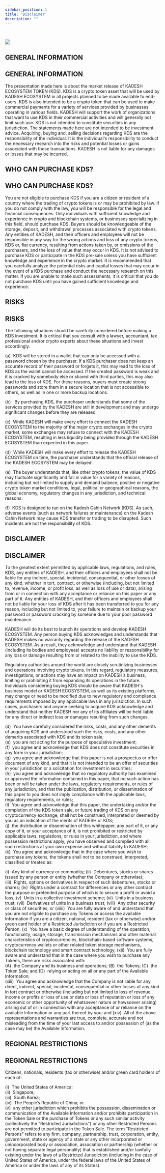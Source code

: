 ```yaml
---
sidebar_position: 1
title: 'Disclaimer'
description: ""
---
```

<head>
    <link rel="canonical" href="https://docs.kadeshchain.com/docs/whitepaper/Legal/Disclaimer/" />
</head>
<br/><p class="top-img w-20 mb-0 txl"><img src="https://docs.kadeshchain.com/img/kadesh/logo.svg" /></p>

## GENERAL INFORMATION
<h2>GENERAL INFORMATION</h2>
The presentation made here is about the market release of KADESH ECOSYSTEM TOKEN (KDS). KDS is a crypto token asset that will be used by KADESH ECOSYSTEM in all projects planned to be made available to end-users. KDS is also intended to be a crypto token that can be used to make commercial payments for a variety of services provided by businesses operating in various fields. KADESH will support the work of organizations that want to use KDS in their commercial activities and will generally not limit such use. KDS is not intended to constitute securities in any jurisdiction. The statements made here are not intended to be investment advice. Acquiring, buying and, selling decisions regarding KDS are the responsibility of the individual. It is the individual's responsibility to conduct the necessary research into the risks and potential losses or gains associated with these transactions. KADESH is not liable for any damages or losses that may be incurred.

## WHO CAN PURCHASE KDS?
<h2>WHO CAN PURCHASE KDS?</h2>
You are not eligible to purchase KDS if you are a citizen or resident of a country where the trading of crypto tokens is or may be prohibited by law. If you do not comply with the law, you will be responsible for the legal and financial consequences. Only individuals with sufficient knowledge and experience in crypto and blockchain systems, or businesses specializing in this field, should purchase KDS. Buyers should be knowledgeable of the storage, deposit, and withdrawal processes associated with crypto tokens. Any entities of KADESH, and their officers and employees will not be responsible in any way for the wrong actions and loss of any crypto tokens, KDS or, fiat currency, resulting from actions taken by, or omissions of the purchasers, and the loss of value that may occur in KDS. It is not advised to purchase KDS or participate in the KDS pre-sale unless you have sufficient knowledge and experience in the crypto market. It is recommended that you carefully analyze the potential risks and capital losses that may occur in the event of a KDS purchase and conduct the necessary research on this matter. If you are unable to make such assessments, it is critical that you do not purchase KDS until you have gained sufficient knowledge and experience.

## RISKS
<h2>RISKS</h2>
The following situations should be carefully considered before making a KDS investment. It is critical that you consult with a lawyer, accountant, tax professional and/or crypto experts about these situations and invest accordingly.

<span class="spn">(a)&nbsp;&nbsp;</span>KDS will be stored in a wallet that can only be accessed
with a password chosen by the purchaser. If a KDS purchaser
does not keep an accurate record of their password or forgets
it, this may lead to the loss of KDS as the wallet cannot be accessed. If the created password is weak and it is cracked by
somebody else or shared with third parties, this may also lead
to the loss of KDS. For these reasons, buyers must create
strong passwords and store them in a secure location that is
not accessible to others, as well as in one or more backup locations.

<span class="spn">(b) &nbsp;&nbsp;</span>By purchasing KDS, the purchaser understands that
some of the services provided by the KADESH are still in development and may undergo significant changes before they
are released

<span class="spn">(c)&nbsp;&nbsp;</span>While KADESH will make every effort to connect the
KADESH ECOSYSTEM to the majority of the major crypto
exchanges in the crypto market, some exchanges may refuse
to connect with the KADESH ECOSYSTEM, resulting in less
liquidity being provided through the KADESH ECOSYSTEM
than expected in this paper.

<span class="spn">(d)&nbsp;&nbsp;</span>While KADESH will make every effort to release the
KADESH ECOSYSTEM on time, the purchaser understands
that the official release of the KADESH ECOSYSTEM may be
delayed.

<span class="spn">(e)&nbsp;&nbsp;</span>The buyer understands that, like other crypto tokens, the
value of KDS may fluctuate significantly and fall in value for a
variety of reasons, including but not limited to supply and
demand balance, positive or negative crypto token market
conditions, legal, political or geographical reasons, the global
economy, regulatory changes in any jurisdiction, and technical reasons.

<span class="spn">(f)&nbsp;&nbsp;</span>KDS is designed to run on the Kadesh Cahin Network (KDS).
As such, adverse events (such as network failures or maintenance) on the Kadesh Cahin Network may cause KDS transfer or
trading to be disrupted. Such incidents are not the responsibility of KDS.

## DISCLAIMER
<h2>DISCLAIMER</h2>
To the greatest extent permitted by applicable laws, regulations, and rules, KDS, any entities of KADESH, and their officers and employees shall not be liable for any indirect, special, incidental, consequential, or other losses of any kind, whether in tort, contract, or otherwise (including, but not limited to, revenue, income, or profit loss, as well as loss of use or data), arising from or in connection with any acceptance or reliance on this paper or any part of it. Any entities of KADESH, and their officers and employees shall not be liable for your loss of KDS after it has been transferred to you for any reason, including but not limited to, your failure to maintain or backup your password or password cracking by someone due to your poor password maintenance.

KADESH will do its best to launch its operations and develop KADESH ECOSYSTEM. Any person buying KDS acknowledges and understands that KADESH makes no warranty regarding the release of the KADESH ECOSYSTEM. As a result, they acknowledge and understand that KADESH (including its bodies and employees) accepts no liability or responsibility for any loss or damage resulting from or related to the inability to use the KDS.

Regulatory authorities around the world are closely scrutinizing businesses and operations involving crypto tokens. In this regard, regulatory measures, investigations, or actions may have an impact on KADESH’s business, limiting or prohibiting it from expanding its operations in the future. Individuals considering buying KDS should be aware that KADESH's business model or KADESH ECOSYSTEM, as well as its existing platforms, may change or need to be modified due to new regulatory and compliance requirements imposed by any applicable laws in any jurisdiction. In such cases, purchasers and anyone seeking to acquire KDS acknowledge and understand that neither KADESH nor any of its affiliates will be held liable for any direct or indirect loss or damages resulting from such changes.  

<span class="spn">(d)&nbsp;&nbsp;</span>You have carefully considered the risks, costs, and any other demerits of acquiring KDS and understood such the risks, costs, and
any other demerits associated with KDS and its token sale;  
<span class="spn">(e)&nbsp;&nbsp;</span>you are not acting for the purpose of speculative investment;  
<span class="spn">(f)&nbsp;&nbsp;</span>you agree and acknowledge that KDS does not constitute securities in any form in your jurisdiction;  
<span class="spn">(g)&nbsp;&nbsp;</span>you agree and acknowledge that this paper is not a prospectus
or offer document of any kind, and that it is not intended to be an
offer of securities in your jurisdiction or a solicitation for investment
in securities;  
<span class="spn">(h)&nbsp;&nbsp;</span>you agree and acknowledge that no regulatory authority has
examined or approved the information contained in this paper, that
no such action has been or will be taken under the laws, regulatory
requirements, or rules of any jurisdiction, and that the publication,
distribution, or dissemination of this paper to you does not imply
compliance with the applicable laws, regulatory requirements, or
rules;  
<span class="spn">(I)&nbsp;&nbsp;</span>You agree and acknowledge that this paper, the undertaking
and/or the completion of the KDS token sale, or future trading of KDS
on any cryptocurrency exchange, shall not be construed, interpreted
or deemed by you as an indication of the merits of KADESH or KDS;  
<span class="spn">(j)&nbsp;&nbsp;</span>the distribution or dissemination of this whitepaper, any part of it,
or any copy of it, or your acceptance of it, is not prohibited or restricted by applicable laws, regulations, or rules in your jurisdiction, and
where possession restrictions apply, you have observed and complied with all such restrictions at your own expense and without liability to KADESH;  
<span class="spn">(k)&nbsp;&nbsp;</span>You agree and acknowledge that in the case where you wish to
purchase any tokens, the tokens shall not to be construed, interpreted, classified or treated as:
<div class="ml-5">
    <span class="spn">(i)&nbsp;&nbsp;</span>Any kind of currency or commodity;  
    <span class="spn">(ii)&nbsp;&nbsp;</span>Debentures, stocks or shares issued by any person or entity
(whether the Company or otherwise);  
<span class="spn">(iii)&nbsp;&nbsp;</span>Rights, options or derivatives in respect of such debentures,
stocks or shares;  
<span class="spn">(iv)&nbsp;&nbsp;</span>Rights under a contract for differences or any other contract the purpose or pretended purpose of which is to secure a profit or avoid a loss;  
<span class="spn">(v)&nbsp;&nbsp;</span>Units in a collective investment scheme;  
<span class="spn">(vi)&nbsp;&nbsp;</span>Units in a business trust;  
<span class="spn">(vii)&nbsp;&nbsp;</span>Derivatives of units in a business trust;  
<span class="spn">(viii)&nbsp;&nbsp;</span>Any other security or class of securities; or  
<span class="spn">(viiii)&nbsp;&nbsp;</span>You are fully aware of and understand that you are not
eligible to purchase any Tokens or access the available Information if you are a citizen, national, resident (tax or otherwise)
and/or green card holder of a Restricted Jurisdiction or if you
are a Restricted Person;  
<span class="spn">(x)&nbsp;&nbsp;</span>You have a basic degree of understanding of the operation,
functionality, usage, storage, transmission mechanisms and
other material characteristics of cryptocurrencies, blockchain-based software systems, cryptocurrency wallets or other
related token storage mechanisms, blockchain technology
and smart contract technology;  
<span class="spn">(xii)&nbsp;&nbsp;</span>You are fully aware and understand that in the case where
you wish to purchase any Tokens, there are risks associated
with:
    <div class="ml-5">
        <span class="spn">(A)&nbsp;&nbsp;</span>the Company and its business and operations;  
        <span class="spn">(B)&nbsp;&nbsp;</span>the Tokens;  
        <span class="spn">(C)&nbsp;&nbsp;</span>the Token Sale; and  
        <span class="spn">(D)&nbsp;&nbsp;</span>relying or acting on all or any part of the Available
Information;
    </div>
    <span class="spn">(xiii)&nbsp;&nbsp;</span>You agree and acknowledge that the Company is not
liable for any direct, indirect, special, incidental, consequential
or other losses of any kind in tort contract or otherwise (including but not limited to loss of revenue income or profits or loss
of use or data or loss of reputation or loss of any economic or
other opportunity of whatsoever nature or howsoever arising)
arising out of or in connection with any acceptance of or reliance on the available Information or any part thereof by you;
and  
<span class="spn">(xiv)&nbsp;&nbsp;</span>All of the above representations and warranties are true,
complete, accurate and not misleading from the time of your
last access to and/or possession of (as the case may be) the
Available Information.
</div>

## REGIONAL RESTRICTIONS
<h2>REGIONAL RESTRICTIONS</h2>
Citizens, nationals, residents (tax or otherwise) and/or green card holders of each of:  

<span class="spn">(i)&nbsp;&nbsp;</span>The United States of America;  
<span class="spn">(ii)&nbsp;&nbsp;</span>Singapore;  
<span class="spn">(iii)&nbsp;&nbsp;</span>South Korea;  
<span class="spn">(iv)&nbsp;&nbsp;</span>The People’s Republic of China; or  
<span class="spn">(v)&nbsp;&nbsp;</span>any other jurisdiction which prohibits the possession, dissemination or communication of the Available Information and/or prohibits
participation in the Token Sale or the purchase of Tokens or any such
similar activity (collectively the “Restricted Jurisdictions”) or any
other Restricted Persons are not permitted to participate in the
Token Sale. The term “Restricted Persons” refers to any firm, company, partnership, trust, corporation, entity, government, state or
agency of a state or any other incorporated or unincorporated body
or association, association or partnership (whether or not having
separate legal personality) that is established and/or lawfully existing under the laws of a Restricted Jurisdiction (including in the case
of United States of America, under the federal laws of the United
States of America or under the laws of any of its States).  

